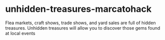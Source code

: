 unhidden-treasures-marcatohack
==============================

Flea markets, craft shows, trade shows, and yard sales are full of hidden treasures. Unhidden treasures will allow you to discover those gems found at local events
